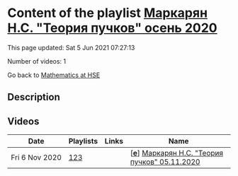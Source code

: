 # Content of the playlist [Маркарян Н.С. "Теория пучков" осень 2020](https://youtube.com/playlist?list=PLq3E5oubNNoBgA_Hvu9IH0O1y-X4EyyCX)

This page updated: Sat 5 Jun 2021 07:27:13

Number of videos: 1

Go back to [Mathematics at HSE](./README.md)

## Description



## Videos

|Date|Playlists|Links|Name|
|---|---|---|---|
| Fri&nbsp;6&nbsp;Nov&nbsp;2020 | [123](./playlists/123.md "Маркарян Н.С. \"Теория пучков\" осень 2020") |  | [[**e**](https://studio.youtube.com/video/wzg3oCvG2TU/edit)] [Маркарян Н.С. "Теория пучков" 05.11.2020](https://youtube.com/watch?v=wzg3oCvG2TU&list=PLq3E5oubNNoBgA_Hvu9IH0O1y-X4EyyCX "") |
